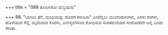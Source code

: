 +++
title = "088 ತೊಲಗಿಸೋ ಮನ್ದಿಯನು"

+++
88. "ಬಾಗಿಲು ತೆಗೆ, ಮಂದಿಯನ್ನು ಹೊರಗೆ ಕಳುಹಿಸು" ಎಂದೆನ್ನಲು ಮುಂಗುರುಳುಗಳು, ಎಸಳು ಕಂಗಳು, ಹೊಳೆಯುವ ಕೆನ್ನೆ, ಮೃದುವಾದ ಕೊರಳು, ಪೀನಸ್ತನಗಳಿಂದ ಶೋಭಿಸುವ ಸುರತರುಣಿಯರ ಸಂದೋಹವೇ ಅಲ್ಲಿ ಬಂದು ಸೇರಿತು.